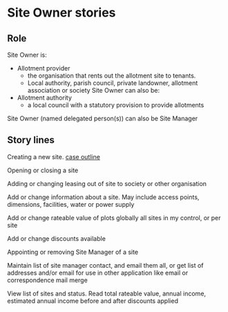 # Site Owner stories

## Role
Site Owner is:
- Allotment provider
    - the organisation that rents out the allotment site to tenants.
    - Local authority, parish council, private landowner, allotment association or society
Site Owner can also be:
- Allotment authority
    - a local council with a statutory provision to provide allotments

Site Owner (named delegated person(s)) can also be Site Manager

## Story lines

Creating a new site. [case outline](case-site-create-new.md)

Opening or closing a site

Adding or changing leasing out of site to society or other organisation

Add or change information about a site. May include access points, dimensions, facilities, water or power supply

Add or change rateable value of plots globally all sites in my control, or per site

Add or change discounts available

Appointing or removing Site Manager of a site

Maintain list of site manager contact, and email them all, or get list of addresses and/or email for use in other application like email or correspondence mail merge

View list of sites and status. Read total rateable value, annual income, estimated annual income before and after discounts applied